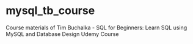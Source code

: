 # mysql_tb_course
Course materials of Tim Buchalka - SQL for Beginners: Learn SQL using MySQL and Database Design Udemy Course
